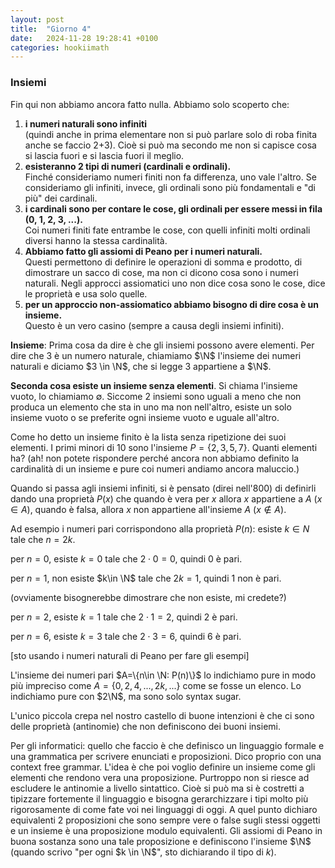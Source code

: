 ```yaml
---
layout: post
title:  "Giorno 4"
date:   2024-11-28 19:28:41 +0100
categories: hookiimath
---
```

### Insiemi

Fin qui non abbiamo ancora fatto nulla. Abbiamo solo scoperto che:

1. **i numeri naturali sono infiniti**\
  (quindi anche in prima elementare non si può parlare solo di roba finita anche se faccio 2+3). Cioè si può ma secondo me non si capisce cosa si lascia fuori e si lascia fuori il meglio.
2. **esisteranno 2 tipi di numeri (cardinali e ordinali).**\
  Finché consideriamo numeri finiti non fa differenza, uno vale l'altro. Se consideriamo gli infiniti, invece, gli ordinali sono più fondamentali e "di più" dei cardinali.
3. **i cardinali sono per contare le cose, gli ordinali per essere messi in fila (0, 1, 2, 3, ...).**\
  Coi numeri finiti fate entrambe le cose, con quelli infiniti molti ordinali diversi hanno la stessa cardinalità.
4. **Abbiamo fatto gli assiomi di Peano per i numeri naturali.**\
  Questi permettono di definire le operazioni di somma e prodotto, di dimostrare un sacco di cose, ma non ci dicono cosa sono i numeri naturali. Negli approcci assiomatici uno non dice cosa sono le cose, dice le proprietà e usa solo quelle.
5. **per un approccio non-assiomatico abbiamo bisogno di dire cosa è un insieme.**\
    Questo è un vero casino (sempre a causa degli insiemi infiniti).


**Insieme**:
Prima cosa da dire è che gli insiemi possono avere elementi.
Per dire che 3 è un numero naturale, chiamiamo $\N$ l'insieme dei numeri naturali e diciamo $3 \in \N$, che si legge 3 appartiene a $\N$.

**Seconda cosa esiste un insieme senza elementi**. 
Si chiama l'insieme vuoto, lo chiamiamo $\emptyset$.
Siccome 2 insiemi sono uguali a meno che non produca un elemento che sta in uno ma non nell'altro, 
esiste un solo insieme vuoto o se preferite ogni insieme vuoto e uguale all'altro.

Come ho detto un insieme finito è la lista senza ripetizione dei suoi elementi.
I primi minori di 10 sono l'insieme $P = \{2, 3, 5, 7 \}$.
Quanti elementi ha? (ah! non potete rispondere perché ancora non abbiamo definito la cardinalità di un insieme 
e pure coi numeri andiamo ancora maluccio.)

Quando si passa agli insiemi infiniti, si è pensato (direi nell'800) di definirli dando una proprietà $P(x)$
che quando è vera per $x$ allora $x$ appartiene a $A$ ($x\in A$), quando è falsa, allora $x$ non appartiene all'insieme $A$ ($x\not\in A$).

Ad esempio i numeri pari corrispondono alla proprietà    $P(n)$: esiste $k\in N$ tale che $n=2k$.

per $n=0$, esiste $k=0$ tale che $2\cdot0=0$, quindi 0 è pari.

per $n=1$, non esiste $k\in \N$ tale che $2k=1$, quindi 1 non è pari. 

(ovviamente bisognerebbe dimostrare che non esiste, mi credete?)

per $n=2$, esiste $k=1$ tale che $2\cdot 1=2$, quindi 2 è pari.

per $n=6$, esiste $k=3$ tale che $2\cdot 3=6$, quindi 6 è pari.

[sto usando i numeri naturali di Peano per fare gli esempi]

L'insieme dei numeri pari $A=\{n\in \N: P(n)\}$ lo indichiamo pure in modo più impreciso come $A=\{0,2, 4, ..., 2k, ...\}$ come se fosse un elenco.
Lo indichiamo pure con $2\N$, ma sono solo syntax sugar.

L'unico piccola crepa nel nostro castello di buone intenzioni è che ci sono delle proprietà (antinomie) 
che non definiscono dei buoni insiemi.



Per gli informatici: quello che faccio è che definisco un linguaggio formale e una grammatica per scrivere enunciati e proposizioni.
Dico proprio con una context free grammar.
L'idea è che poi voglio definire un insieme come gli elementi che rendono vera una proposizione.
Purtroppo non si riesce ad escludere le antinomie a livello sintattico. 
Cioè si può ma si è costretti a tipizzare fortemente il linguaggio e bisogna gerarchizzare i tipi molto più rigorosamente di come fate voi nei linguaggi di oggi.
A quel punto dichiaro equivalenti 2 proposizioni che sono sempre vere o false sugli stessi oggetti e un insieme è una proposizione modulo equivalenti.
Gli assiomi di Peano in buona sostanza sono una tale proposizione e definiscono l'insieme $\N$ 
(quando scrivo  "per ogni $k \in \N$", sto dichiarando il tipo di $k$).